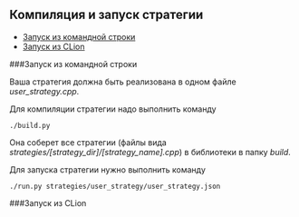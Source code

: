 ## Компиляция и запуск стратегии

* [Запуск из командной строки](#command_line)
* [Запуск из CLion](#clion)


<a name="command_line"></a>
###Запуск из командной строки

Ваша стратегия должна быть реализована в одном файле *user_strategy.cpp*.

Для компиляции стратегии надо выполнить команду 
```
./build.py
```

Она соберет все стратегии (файлы вида *strategies/[strategy_dir]/[strategy_name].cpp*) в библиотеки в папку *build*.

Для запуска стратегии нужно выполнить команду
```
./run.py strategies/user_strategy/user_strategy.json
```

<a name="command_line"></a>
###Запуск из CLion

